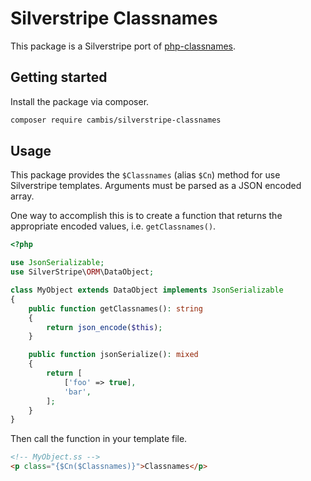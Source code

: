 # Silverstripe Classnames
This package is a Silverstripe port of [php-classnames](https://github.com/newridetech/php-classnames).

## Getting started
Install the package via composer.
```sh
composer require cambis/silverstripe-classnames
```

## Usage
This package provides the `$Classnames` (alias `$Cn`) method for use Silverstripe templates.
Arguments must be parsed as a JSON encoded array.

One way to accomplish this is to create a function that returns the appropriate encoded values,
i.e. `getClassnames()`.

```php
<?php

use JsonSerializable;
use SilverStripe\ORM\DataObject;

class MyObject extends DataObject implements JsonSerializable
{
    public function getClassnames(): string
    {
        return json_encode($this);
    }

    public function jsonSerialize(): mixed
    {
        return [
            ['foo' => true],
            'bar',
        ];
    }
}
```

Then call the function in your template file.

```html
<!-- MyObject.ss -->
<p class="{$Cn($Classnames)}">Classnames</p>
```
